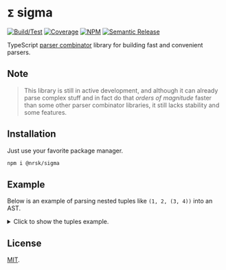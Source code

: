 # `𝝨` sigma

[![Build/Test](https://img.shields.io/github/workflow/status/norskeld/sigma/test?style=flat-square&colorA=22272d&colorB=22272d)](https://github.com/norskeld/sigma/actions)
[![Coverage](https://img.shields.io/coveralls/github/norskeld/sigma?style=flat-square&colorA=22272d&colorB=22272d)](https://coveralls.io/github/norskeld/sigma)
[![NPM](https://img.shields.io/npm/v/@nrsk/sigma?style=flat-square&colorA=22272d&colorB=22272d)](https://npm.im/@nrsk/sigma)
[![Semantic Release](https://img.shields.io/static/v1?label=semantic&message=release&style=flat-square&colorA=22272d&colorB=22272d)](https://github.com/semantic-release/semantic-release)

TypeScript [parser combinator] library for building fast and convenient parsers.

## Note

> This library is still in active development, and although it can already parse complex stuff and
> in fact do that *orders of magnitude* faster than some other parser combinator libraries, it still
> lacks stability and some features.

## Installation

Just use your favorite package manager.

```bash
npm i @nrsk/sigma
```

## Example

Below is an example of parsing nested tuples like `(1, 2, (3, 4))` into an AST.

<details>
<summary>Click to show the tuples example.</summary>

```ts
import { choice, defer, list, map, opt, regexp, string, tmid } from '@nrsk/sigma/combinators'
import { run } from '@nrsk/sigma'

/* AST. */

interface NumberNode {
  type: 'number'
  value: number
}

interface ListNode {
  type: 'list'
  value: Array<NumberNode | ListNode>
}

/* Mapping functions to turn parsed string values into AST nodes. */

function toNumber(value: string): NumberNode {
  return {
    type: 'number',
    value: +value
  }
}

function toList(value: Array<NumberNode | ListNode>): ListNode {
  return {
    type: 'list',
    value
  }
}

/* Parsers. */

// Non-Terminals.
const Space = regexp(/\s+/g, 'whitespace')
const Integer = regexp(/\d+/g, 'integer')

// Terminals.
const OperParen = string('(')
const CloseParen = string(')')
const Comma = tmid(opt(Space), string(','), opt(Space))

// Composites. Deferred initialization allows us to use recursion and mutual calls between parsers.
const TupleNumber = defer<NumberNode>()
const TupleElement = defer<NumberNode | ListNode>()
const TupleList = defer<ListNode>()

TupleNumber.with(
  map(
    Integer,
    toNumber
  )
)

TupleElement.with(
  choice(
    TupleList,
    TupleNumber
  )
)

TupleList.with(
  map(
    tmid(
      OperParen,
      list(TupleElement, Comma),
      CloseParen
    ),
    toList
  )
)
```

Then we simply `.run` the root parser, feeding it `.with` text:

```ts
run(TupleList).with('(1, 2, (3, 4))')
```

And in the end we get the following output with the AST, which can then be manipulated if needed:

```ts
{
  kind: 'success',
  state: {
    input: '(1, 2, (3, 4))',
    index: 14
  },
  value: {
    type: 'list',
    value: [
      { type: 'number', value: 1 },
      { type: 'number', value: 2 },
      {
        type: 'list',
        value: [
          { type: 'number', value: 3 },
          { type: 'number', value: 4 }
        ]
      }
    ]
  }
}
```
</details>

## License

[MIT](LICENSE).

[parser combinator]: https://en.wikipedia.org/wiki/Parser_combinator
